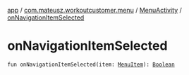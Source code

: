 [app](../../index.md) / [com.mateusz.workoutcustomer.menu](../index.md) / [MenuActivity](index.md) / [onNavigationItemSelected](./on-navigation-item-selected.md)

# onNavigationItemSelected

`fun onNavigationItemSelected(item: `[`MenuItem`](https://developer.android.com/reference/android/view/MenuItem.html)`): `[`Boolean`](https://kotlinlang.org/api/latest/jvm/stdlib/kotlin/-boolean/index.html)